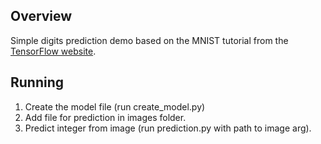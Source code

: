 ## Overview

Simple digits prediction demo based on the MNIST tutorial from the 
[TensorFlow website](https://www.tensorflow.org/get_started/mnist/pros).

## Running

1. Create the model file (run create_model.py)
2. Add file for prediction in images folder.
3. Predict integer from image (run prediction.py with path to image arg).
